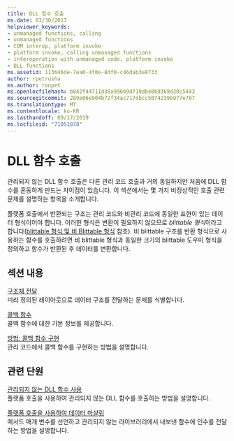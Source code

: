 ```yaml
---
title: DLL 함수 호출
ms.date: 03/30/2017
helpviewer_keywords:
- unmanaged functions, calling
- unmanaged functions
- COM interop, platform invoke
- platform invoke, calling unmanaged functions
- interoperation with unmanaged code, platform invoke
- DLL functions
ms.assetid: 113646de-7ea0-4f0e-8df0-c46dab3e8733
author: rpetrusha
ms.author: ronpet
ms.openlocfilehash: b842f44711d38a996b9d710dbe8bd369d30c5443
ms.sourcegitcommit: 289e06e904b72f34ac717dbcc5074239b977e707
ms.translationtype: MT
ms.contentlocale: ko-KR
ms.lasthandoff: 09/17/2019
ms.locfileid: "71051878"
---
```

# <a name="calling-a-dll-function"></a>DLL 함수 호출
관리되지 않는 DLL 함수 호출은 다른 관리 코드 호출과 거의 동일하지만 처음에 DLL 함수를 혼동하게 만드는 차이점이 있습니다. 이 섹션에서는 몇 가지 비정상적인 호출 관련 문제를 설명하는 항목을 소개합니다.  
  
 플랫폼 호출에서 반환되는 구조는 관리 코드와 비관리 코드에 동일한 표현이 있는 데이터 형식이어야 합니다. 이러한 형식은 변환이 필요하지 않으므로 *blittable 형식*이라고 합니다([blittable 형식 및 비 Blittable 형식](blittable-and-non-blittable-types.md) 참조). 비 blittable 구조를 반환 형식으로 사용하는 함수를 호출하려면 비 blittable 형식과 동일한 크기의 blittable 도우미 형식을 정의하고 함수가 반환된 후 데이터를 변환합니다.  
  
## <a name="in-this-section"></a>섹션 내용  
 [구조체 전달](passing-structures.md)  
 미리 정의된 레이아웃으로 데이터 구조를 전달하는 문제를 식별합니다.  
  
 [콜백 함수](callback-functions.md)  
 콜백 함수에 대한 기본 정보를 제공합니다.  
  
 [방법: 콜백 함수 구현](how-to-implement-callback-functions.md)  
 관리 코드에서 콜백 함수를 구현하는 방법을 설명합니다.  
  
## <a name="related-sections"></a>관련 단원  
 [관리되지 않는 DLL 함수 사용](consuming-unmanaged-dll-functions.md)  
 플랫폼 호출을 사용하여 관리되지 않는 DLL 함수를 호출하는 방법을 설명합니다.  
  
 [플랫폼 호출을 사용하여 데이터 마샬링](marshaling-data-with-platform-invoke.md)  
 메서드 매개 변수를 선언하고 관리되지 않는 라이브러리에서 내보낸 함수에 인수를 전달하는 방법을 설명합니다.
